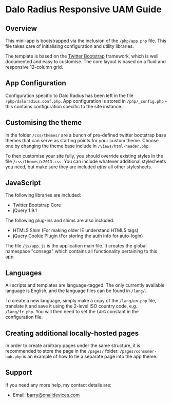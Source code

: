 Dalo Radius Responsive UAM Guide
=========================================

Overview
--------------------

This mini-app is bootstrapped via the inclusion of the `/php/app.php` file. This file takes care of initialising configuration and utility libraries.

The template is based on the [Twitter Bootstrap](http://twitter.github.com/bootstrap/) framework, which is well documented and easy to customise. The core layout is based on a fluid and responsive 12-column grid.

App Configuration
--------------------

Configuration specific to Dalo Radius has been left in the file `/php/daloradius.conf.php`. App configuration is stored in `/php/_config.php` - this contains configuration specific to the site instance.

Customising the theme
--------------------

In the folder `/css/themes/` are a bunch of pre-defined twitter bootstrap base themes that can serve as starting points for your custom theme.  Choose one by changing the theme base include in `/views/html-header.php`.

To then customise your site fully, you should override existing styles in the file `/css/themes/c2013.css`. You can include whatever additional stylesheets you need, but make sure they are included *after* all other stylesheets.

JavaScript
--------------------

The following libraries are included:

* Twitter Bootstrap Core
* jQuery 1.9.1

The following plug-ins and shims are also included:

* HTML5 Shim (For making older IE understand HTML5 tags)
* jQuery Cookie Plugin (For storing the auth info for auto-login)

The file `/js/app.js` is the application main file. It creates the global namespace "consega" which contains all functionality pertaining to this app.

Languages
-------------------

All scripts and templates are language-tagged. The only currently available language is English, and the language files can be found in `/lang/`.

To create a new language, simply make a copy of the `/lang/en.php` file, translate it and save it using the 2-level ISO country code, e.g. `/lang/fr.php`. You will then need to set the `LANG` constant in the configuration file.

Creating additional locally-hosted pages
--------------------

In order to create arbitrary pages under the same structure, it is recommended to store the page in the `/pages/` folder. `/pages/consumer-hub.php` is an example of how to tie a separate page into the app theme.

Support
--------------------

If you need any more help, my contact details are:

* Email: barry@onalldevices.com


